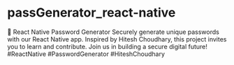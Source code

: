# passGenerator_react-native
🚀 React Native Password Generator  Securely generate unique passwords with our React Native app. Inspired by Hitesh Choudhary, this project invites you to learn and contribute. Join us in building a secure digital future! #ReactNative #PasswordGenerator #HiteshChoudhary

